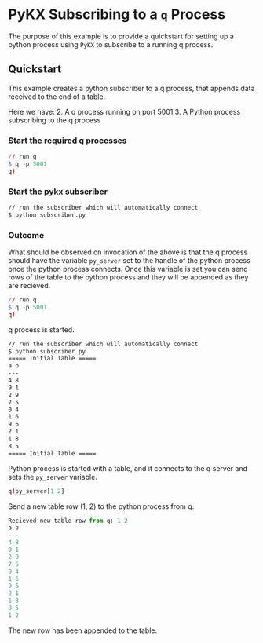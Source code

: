 # PyKX Subscribing to a `q` Process

The purpose of this example is to provide a quickstart for setting up a python process using `PyKX` to subscribe to a running q process.

## Quickstart

This example creates a python subscriber to a q process, that appends data received to the end of a table.

Here we have:
2. A q process running on port 5001
3. A Python process subscribing to the q process

### Start the required q processes

```q
// run q
$ q -p 5001
q)
```

### Start the pykx subscriber

```bash
// run the subscriber which will automatically connect
$ python subscriber.py
```

### Outcome

What should be observed on invocation of the above is that the q process should have the variable `py_server` set to the handle of the python process once the python process connects. Once this variable is set you can send rows of the table to the python process and they will be appended as they are recieved.

```q
// run q
$ q -p 5001
q)
```

q process is started.

```bash
// run the subscriber which will automatically connect
$ python subscriber.py
===== Initial Table =====
a b
---
4 8
9 1
2 9
7 5
0 4
1 6
9 6
2 1
1 8
8 5
===== Initial Table =====

```

Python process is started with a table, and it connects to the q server and sets the `py_server` variable.

```q
q)py_server[1 2]

```

Send a new table row (1, 2) to the python process from q.

```python
Recieved new table row from q: 1 2
a b
---
4 8
9 1
2 9
7 5
0 4
1 6
9 6
2 1
1 8
8 5
1 2
```

The new row has been appended to the table.
